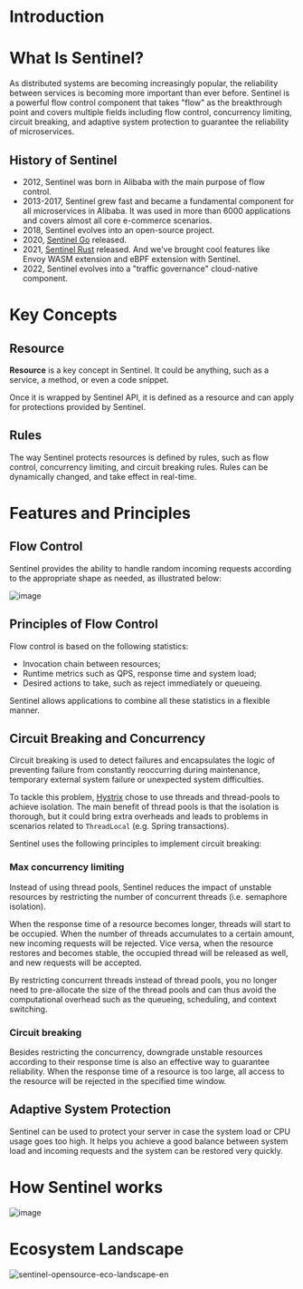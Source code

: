 # Introduction

# What Is Sentinel?

As distributed systems are becoming increasingly popular, the reliability between services is becoming more important than ever before. Sentinel is a powerful flow control component that takes "flow" as the breakthrough point and covers multiple fields including flow control, concurrency limiting, circuit breaking, and adaptive system protection to guarantee the reliability of microservices.

## History of Sentinel

* 2012, Sentinel was born in Alibaba with the main purpose of flow control.
* 2013-2017, Sentinel grew fast and became a fundamental component for all microservices in Alibaba. It was used in more than 6000 applications and covers almost all core e-commerce scenarios. 
* 2018, Sentinel evolves into an open-source project.
* 2020, [Sentinel Go](https://github.com/alibaba/sentinel-golang) released.
* 2021, [Sentinel Rust](https://github.com/sentinel-group/sentinel-rust) released. And we've brought cool features like Envoy WASM extension and eBPF extension with Sentinel.
* 2022, Sentinel evolves into a "traffic governance" cloud-native component.

# Key Concepts

## Resource

**Resource** is a key concept in Sentinel. It could be anything, such as a service, a method, or even a code snippet.

Once it is wrapped by Sentinel API, it is defined as a resource and can apply for protections provided by Sentinel.

## Rules

The way Sentinel protects resources is defined by rules, such as flow control, concurrency limiting, and circuit breaking rules. Rules can be dynamically changed, and take effect in real-time.

# Features and Principles

## Flow Control

Sentinel provides the ability to handle random incoming requests according to the appropriate shape as needed, as illustrated below:

![image](./img/sentinel-flow-overview-en.jpg)

## Principles of Flow Control

Flow control is based on the following statistics:

* Invocation chain between resources;
* Runtime metrics such as QPS, response time and system load;
* Desired actions to take, such as reject immediately or queueing.

Sentinel allows applications to combine all these statistics in a flexible manner. 

## Circuit Breaking and Concurrency

Circuit breaking is used to detect failures and encapsulates the logic of preventing failure from constantly reoccurring during maintenance, temporary external system failure or unexpected system difficulties. 

To tackle this problem, [Hystrix](https://github.com/Netflix/Hystrix/wiki#what-problem-does-hystrix-solve) chose to use threads and thread-pools to achieve isolation. The main benefit of thread pools is that the isolation is thorough, but it could bring extra overheads and leads to problems in scenarios related to `ThreadLocal` (e.g. Spring transactions).

Sentinel uses the following principles to implement circuit breaking:

### Max concurrency limiting

Instead of using thread pools, Sentinel reduces the impact of unstable resources by restricting the number of concurrent threads (i.e. semaphore isolation).

When the response time of a resource becomes longer, threads will start to be occupied. When the number of threads accumulates to a certain amount, new incoming requests will be rejected. Vice versa, when the resource restores and becomes stable, the occupied thread will be released as well, and new requests will be accepted. 

By restricting concurrent threads instead of thread pools, you no longer need to pre-allocate the size of the thread pools and can thus avoid the computational overhead such as the queueing, scheduling, and context switching.

### Circuit breaking

Besides restricting the concurrency, downgrade unstable resources according to their response time is also an effective way to guarantee reliability. When the response time of a resource is too large, all access to the resource will be rejected in the specified time window.

## Adaptive System Protection

Sentinel can be used to protect your server in case the system load or CPU usage goes too high. It helps you achieve a good balance between system load and incoming requests and the system can be restored very quickly.

# How Sentinel works

![image](https://user-images.githubusercontent.com/9434884/69955207-1e5d3c00-1538-11ea-9ab2-297efff32809.png)

# Ecosystem Landscape

![sentinel-opensource-eco-landscape-en](https://user-images.githubusercontent.com/9434884/78636450-ef3a4b00-78da-11ea-89ce-c7a2b58c2deb.png)